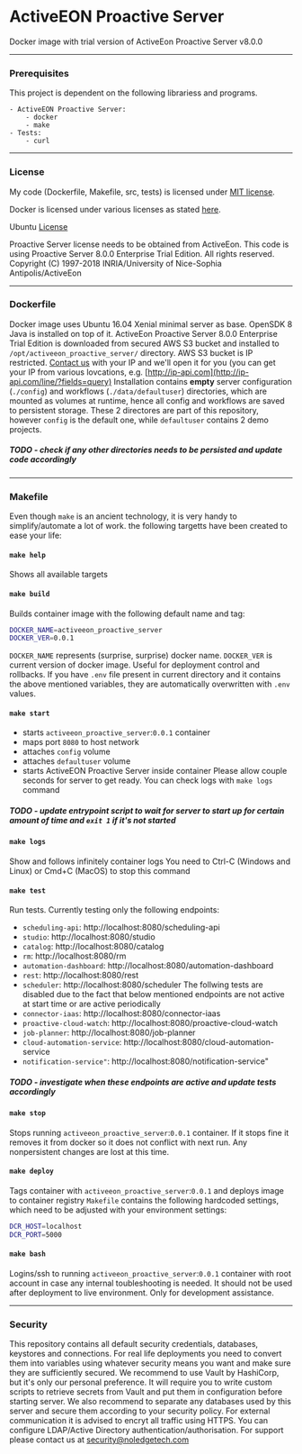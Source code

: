 # ActiveEON Proactive Server

Docker image with trial version of ActiveEon Proactive Server v8.0.0

---
### Prerequisites
This project is dependent on the following librariess and programs.

	- ActiveEON Proactive Server:
		- docker
		- make
	- Tests:
		- curl

---
### License
My code (Dockerfile, Makefile, src, tests) is licensed under [MIT license](./LICENSE).

Docker is licensed under various licenses as stated [here](https://www.docker.com/components-licenses).

Ubuntu [License](https://www.ubuntu.com/licensing)

Proactive Server license needs to be obtained from ActiveEon.
This code is using Proactive Server 8.0.0 Enterprise Trial Edition. All rights reserved. Copyright (C) 1997-2018 INRIA/University of Nice-Sophia Antipolis/ActiveEon

---
### Dockerfile
Docker image uses Ubuntu 16.04 Xenial minimal server as base.
OpenSDK 8 Java is installed on top of it.
ActiveEon Proactive Server 8.0.0 Enterprise Trial Edition is downloaded from secured AWS S3 bucket and installed to `/opt/activeeon_proactive_server/` directory. 
AWS S3 bucket is IP restricted. [Contact us](mailto:engineering@noledgetech.com) with your IP and we'll open it for you (you can get your IP from various lovcations, e.g. [http://ip-api.com](http://ip-api.com/line/?fields=query)
Installation contains **empty** server configuration (`./config`) and  workflows (`./data/defaultuser`) directories, which are mounted as volumes at runtime, hence all config and workflows are saved to persistent storage. These 2 directores are part of this repository, however `config` is the default one, while `defaultuser` contains 2 demo projects.

##### TODO - check if any other directories needs to be persisted and update code accordingly

---
### Makefile
Even though `make` is an ancient technology, it is very handy to simplify/automate a lot of work. the following targetts have been created to ease your life:

#### `make help`
Shows all available targets

#### `make build`
Builds container image with the following default name and tag:
```bash
DOCKER_NAME=activeeon_proactive_server
DOCKER_VER=0.0.1
```
`DOCKER_NAME` represents (surprise, surprise) docker name.
`DOCKER_VER` is current version of docker image. Useful for deployment control and rollbacks.
If you have `.env` file present in current directory and it contains the above mentioned variables, they are automatically overwritten with `.env` values.


#### `make start`
- starts `activeeon_proactive_server`:`0.0.1` container
- maps port `8080` to host network
- attaches `config` volume
- attaches `defaultuser` volume
- starts ActiveEON Proactive Server inside container
Please allow couple seconds for server to get ready.
You can check logs with `make logs` command
##### TODO - update entrypoint script to wait for server to start up for certain amount of time and `exit 1` if it's not started 

#### `make logs`
Show and follows infinitely container logs
You need to Ctrl-C (Windows and Linux) or Cmd+C (MacOS) to stop this command

#### `make test`
Run tests. Currently testing only the following endpoints:
- `scheduling-api`: http://localhost:8080/scheduling-api
- `studio`: http://localhost:8080/studio
- `catalog`: http://localhost:8080/catalog
- `rm`: http://localhost:8080/rm
- `automation-dashboard`: http://localhost:8080/automation-dashboard
- `rest`: http://localhost:8080/rest
- `scheduler`: http://localhost:8080/scheduler
The follwing tests are disabled due to the fact that below mentioned endpoints are not active at start time or are active periodically
- `connector-iaas`: http://localhost:8080/connector-iaas
- `proactive-cloud-watch`: http://localhost:8080/proactive-cloud-watch
- `job-planner`: http://localhost:8080/job-planner
- `cloud-automation-service`: http://localhost:8080/cloud-automation-service
- `notification-service"`: http://localhost:8080/notification-service"
##### TODO - investigate when these endpoints are active and update tests accordingly

#### `make stop`
Stops running `activeeon_proactive_server`:`0.0.1` container.
If it stops fine it removes it from docker so it does not conflict with next run.
Any nonpersistent changes are lost at this time.

#### `make deploy`
Tags container with `activeeon_proactive_server`:`0.0.1` and deploys image to container registry
`Makefile` contains the following hardcoded settings, which need to be adjusted with your environment settings:
```bash
DCR_HOST=localhost
DCR_PORT=5000
```

#### `make bash`
Logins/ssh to running `activeeon_proactive_server`:`0.0.1` container with root account in case any internal toubleshooting is needed.
It should not be used after deployment to live environment. Only for development assistance.

---
### Security
This repository contains all default security credentials, databases, keystores and connections.
For real life deployments you need to convert them into variables using whatever security means you want and make sure they are sufficiently secured. We recommend to use Vault by HashiCorp, but it's only our personal preference. It will require you to write custom scripts to retrieve secrets from Vault and put them in configuration before starting server.
We also recommend to separate any databases used by this server and secure them according to your security policy.
For external communication it is advised to encryt all traffic using HTTPS.
You can configure LDAP/Active Directory authentication/authorisation.
For support please contact us at security@noledgetech.com